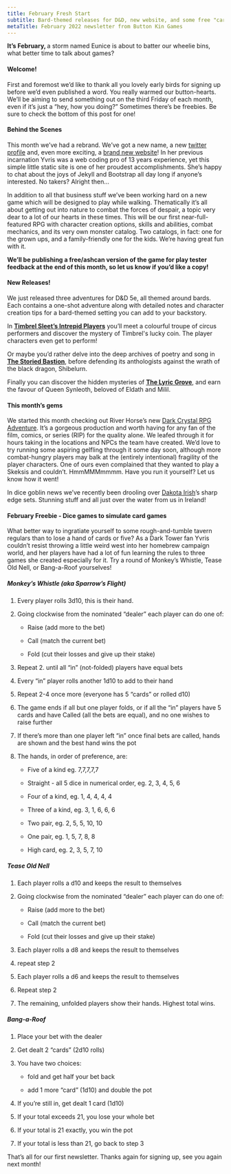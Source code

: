 ```yaml
---
title: February Fresh Start
subtitle: Bard-themed releases for D&D, new website, and some free "card" games!
metaTitle: February 2022 newsletter from Button Kin Games
---
```


<div class="available-content ">
    <div dir="auto" class="body markup">
        <p>
            <strong>It’s February, </strong>a storm named Eunice is about to batter our wheelie bins, what better time to talk about games?
        </p>
        <h4>Welcome!</h4>
        <p>
            First and foremost we’d like to thank all you lovely early birds for signing up before we’d even published a word. You really warmed our button-hearts. We’ll be aiming to send something out on the third Friday of each month, even if it’s just a “hey, how you doing?” Sometimes there’s be freebies. Be sure to check the bottom of this post for one!
        </p>
        <h4>Behind the Scenes</h4>
        <p>
            This month we’ve had a rebrand. We’ve got a new name, a new <a href="https://twitter.com/button_kin" rel="nofollow ugc noopener">twitter profile</a> and, even more exciting, a <a href="https://buttonkin.com" rel="nofollow ugc noopener">brand new website</a>! In her previous incarnation Yvris was a web coding pro of 13 years experience, yet this simple little static site is one of her proudest accomplishments. She’s happy to chat about the joys of Jekyll and Bootstrap all day long if anyone’s interested. No takers? Alright then…
        </p>
        <p>
            In addition to all that business stuff we’ve been working hard on a new game which will be designed to play while walking. Thematically it’s all about getting out into nature to combat the forces of despair, a topic very dear to a lot of our hearts in these times. This will be our first near-full-featured RPG with character creation options, skills and abilities, combat mechanics, and its very own monster catalog. Two catalogs, in fact: one for the grown ups, and a family-friendly one for the kids. We’re having great fun with it.
        </p>
        <p>
            <strong>We’ll be publishing a free/ashcan version of the game for play tester feedback at the end of this month, so let us know if you’d like a copy!</strong>
        </p>
        <h4>New Releases!</h4>
        <p>
            We just released three adventures for D&amp;D 5e, all themed around bards. Each contains a one-shot adventure along with detailed notes and character creation tips for a bard-themed setting you can add to your backstory.
        </p>
        <p>
            In <strong><a href="https://www.dmsguild.com/product/387244/Timbrel-Sleets-Intrepid-Players" rel="nofollow ugc noopener">Timbrel Sleet’s Intrepid Players</a></strong> you’ll meet a colourful troupe of circus performers and discover the mystery of Timbrel's lucky coin. The player characters even get to perform!
        </p>
        <p>
            Or maybe you’d rather delve into the deep archives of poetry and song in <strong><a href="https://www.dmsguild.com/product/387241/The-Storied-Bastion" rel="nofollow ugc noopener">The Storied Bastion</a></strong>, before defending its anthologists against the wrath of the black dragon, Shibelurn.
        </p>
        <p>
            Finally you can discover the hidden mysteries of <strong><a href="https://www.dmsguild.com/product/387243/The-Lyric-Grove" rel="nofollow ugc noopener">The Lyric Grove</a></strong>, and earn the favour of Queen Synleoth, beloved of Eldath and Milil.
        </p>
        <h4>This month’s gems</h4>
        <p>
            We started this month checking out River Horse’s new <a href="https://riverhorse.eu/product/the-dark-crystal-adventure-game/" rel="nofollow ugc noopener">
            Dark Crystal RPG Adventure</a>. It’s a gorgeous production and worth having for any fan of the film, comics, or series (RIP) for the quality alone. We leafed through it for hours taking in the locations and NPCs the team have created. We’d love to try running some aspiring gelfling through it some day soon, although more combat-hungry players may balk at the (entirely intentional) fragility of the player characters. One of ours even complained that they wanted to play a Skeksis and couldn’t. HmmMMMmmmm. Have you run it yourself? Let us know how it went!
        </p>
        <p>
            In dice goblin news we’ve recently been drooling over <a href="https://www.dakotairish.co.uk/" rel="nofollow ugc noopener">Dakota Irish</a>’s sharp edge sets. Stunning stuff and all just over the water from us in Ireland!
        </p>
        <h4>February Freebie - Dice games to simulate card games</h4>
        <p>
            What better way to ingratiate yourself to some rough-and-tumble tavern regulars than to lose a hand of cards or five? As a Dark Tower fan Yvris couldn’t resist throwing a little weird west into her homebrew campaign world, and her players have had a lot of fun learning the rules to three games she created especially for it. Try a round of Monkey’s Whistle, Tease Old Nell, or Bang-a-Roof yourselves!
        </p>
        <h5>Monkey’s Whistle (aka Sparrow’s Flight)</h5>
        <ol>
            <li>
                <p>
                    Every player rolls 3d10, this is their hand.
                </p>
            </li>
            <li>
                <p>
                    Going clockwise from the nominated “dealer” each player can do one of:
                </p>
                <ul>
                    <li>
                        <p>
                            Raise (add more to the bet)
                        </p>
                    </li>
                    <li>
                        <p>
                            Call (match the current bet)
                        </p>
                    </li>
                    <li>
                        <p>
                            Fold (cut their losses and give up their stake)
                        </p>
                    </li>
                </ul>
            </li>
            <li>
                <p>
                    Repeat 2. until all “in” (not-folded) players have equal bets
                </p>
            </li>
            <li>
                <p>
                    Every “in” player rolls another 1d10 to add to their hand
                </p>
            </li>
            <li>
                <p>
                    Repeat 2-4 once more (everyone has 5 “cards” or rolled d10)
                </p>
            </li>
            <li>
                <p>
                    The game ends if all but one player folds, or if all the “in” players have 5 cards and have Called (all the bets are equal), and no one wishes to raise further
                </p>
            </li>
            <li>
                <p>
                    If there’s more than one player left “in” once final bets are called, hands are shown and the best hand wins the pot
                </p>
            </li>
            <li>
                <p>
                    The hands, in order of preference, are:
                </p>
                <ul>
                    <li>
                        <p>
                            Five of a kind eg. 7,7,7,7,7
                        </p>
                    </li>
                    <li>
                        <p>
                            Straight - all 5 dice in numerical order, eg. 2, 3, 4, 5, 6
                        </p>
                    </li>
                    <li>
                        <p>
                            Four of a kind, eg. 1, 4, 4, 4, 4
                        </p>
                    </li>
                    <li>
                        <p>
                            Three of a kind, eg. 3, 1, 6, 6, 6
                        </p>
                    </li>
                    <li>
                        <p>
                            Two pair, eg. 2, 5, 5, 10, 10
                        </p>
                    </li>
                    <li>
                        <p>
                            One pair, eg. 1, 5, 7, 8, 8
                        </p>
                    </li>
                    <li>
                        <p>
                            High card, eg. 2, 3, 5, 7, 10
                        </p>
                    </li>
                </ul>
            </li>
        </ol>
        <h5>Tease Old Nell</h5>
        <ol>
            <li>
                <p>
                    Each player rolls a d10 and keeps the result to themselves
                </p>
            </li>
            <li>
                <p>
                    Going clockwise from the nominated “dealer” each player can do one of:
                </p>
                <ul>
                    <li>
                        <p>
                            Raise (add more to the bet)
                        </p>
                    </li>
                    <li>
                        <p>
                            Call (match the current bet)
                        </p>
                    </li>
                    <li>
                        <p>
                            Fold (cut their losses and give up their stake)
                        </p>
                    </li>
                </ul>
            </li>
            <li>
                <p>
                    Each player rolls a d8 and keeps the result to themselves
                </p>
            </li>
            <li>
                <p>
                    repeat step 2
                </p>
            </li>
            <li>
                <p>
                    Each player rolls a d6 and keeps the result to themselves
                </p>
            </li>
            <li>
                <p>
                    Repeat step 2
                </p>
            </li>
            <li>
                <p>
                    The remaining, unfolded players show their hands. Highest total wins.
                </p>
            </li>
        </ol>
        <h5>Bang-a-Roof</h5>
        <ol>
            <li>
                <p>
                    Place your bet with the dealer
                </p>
            </li>
            <li>
                <p>
                    Get dealt 2 “cards” (2d10 rolls)
                </p>
            </li>
            <li>
                <p>
                    You have two choices:&nbsp;
                </p>
                <ul>
                    <li>
                        <p>
                            fold and get half your bet back
                        </p>
                    </li>
                    <li>
                        <p>
                            add 1 more “card” (1d10) and double the pot
                        </p>
                    </li>
                </ul>
            </li>
            <li>
                <p>
                    If you’re still in, get dealt 1 card (1d10)
                </p>
            </li>
            <li>
                <p>
                    If your total exceeds 21, you lose your whole bet
                </p>
            </li>
            <li>
                <p>
                    If your total is 21 exactly, you win the pot
                </p>
            </li>
            <li>
                <p>
                    If your total is less than 21, go back to step 3
                    <br>
                </p>
            </li>
        </ol>
        <p>
            That’s all for our first newsletter. Thanks again for signing up, see you again next month!
        </p>
    </div>
</div>

